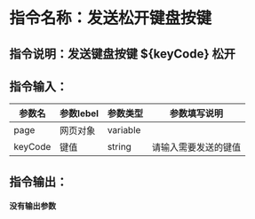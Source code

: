 # 指令名称：发送松开键盘按键
## 指令说明：发送键盘按键 $\{keyCode\} 松开
## 指令输入：

 | 参数名 | 参数lebel | 参数类型 | 参数填写说明 | 
 | ------------- | ------------- | ------------- | ------------- |
 | page | 网页对象 | variable |  |
 | keyCode | 键值 | string | 请输入需要发送的键值 |


## 指令输出：

#### 没有输出参数
	